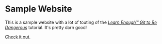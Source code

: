 # Sample Website

This is a sample website with a lot of touting of the [*Learn Enough™ Git to Be Dangerous*](http://learnenough.com/git-tutorial) tutorial. It's pretty darn good!

[Check it out.](https://youtu.be/dQw4w9WgXcQ)
